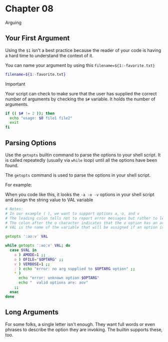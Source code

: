 # Chapter 08

Arguing

## Your First Argument

Using the `$1` isn't a best practice because the reader of your code is having a hard time to understand the context of it.

You can name your argument by using this `filename=${1:-favorite.txt}`

```bash
filename=${1:-favorite.txt}
```

> [!IMPORTANT]
> Your script can check to make sure that the user has supplied the correct number of arguments by checking the `$#` variable. It holds the number of arguments.

```bash
if (( $# != 2 )); then
  echo "usage: $0 file1 file2"
  exit
fi
```

## Parsing Options

Use the `getopts` builtin command to parse the options to your shell script. It is called repeatedly (usually via `while` loop) until all the options have been found.

The `getopts` command is used to parse the options in your shell script.

For example:

When you code like this, it looks the `-a -o -v` options in your shell script and assign the string value to VAL variable

```bash
# Notes:
# In our example ( ), we want to support options a, o, and v
# The leading colon tells not to report error messages but rather to leave that to our script
# The colon after the o character indicates that the o option has an argument that goes with it
# VAL is the name of the variable that will be assigned if an option is found.

getopts ':ao:v' VAL

while getopts ':ao:v' VAL; do
  case $VAL in
    a ) AMODE=1 ;;
    o ) OFILE="$OPTARG" ;;
    v ) VERBOSE=1 ;;
    : ) echo "error: no arg supplied to $OPTARG option" ;;
    * )
      echo "error: unknown option $OPTARG"
      echo "  valid options are: aov"
    ;;
  esac
done
```

## Long Arguments

For some folks, a single letter isn't enough. They want full words or even phrases to describe the option they are invoking. The builtin supports these, too.
